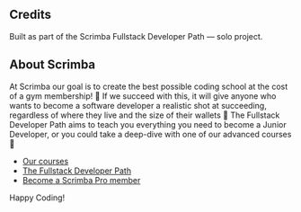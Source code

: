 ## Credits

Built as part of the Scrimba Fullstack Developer Path — solo project.

## About Scrimba

At Scrimba our goal is to create the best possible coding school at the cost of a gym membership! 💜
If we succeed with this, it will give anyone who wants to become a software developer a realistic shot at succeeding, regardless of where they live and the size of their wallets 🎉
The Fullstack Developer Path aims to teach you everything you need to become a Junior Developer, or you could take a deep-dive with one of our advanced courses 🚀

- [Our courses](https://scrimba.com/courses)
- [The Fullstack Developer Path](https://scrimba.com/fullstack-path-c0fullstack)
- [Become a Scrimba Pro member](https://scrimba.com/pricing)

Happy Coding!